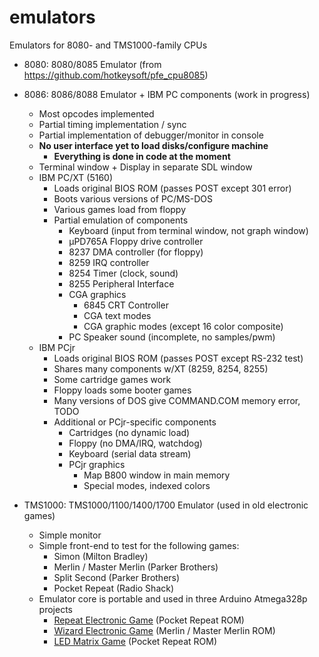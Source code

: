 # emulators
Emulators for 8080- and TMS1000-family CPUs

- 8080: 8080/8085 Emulator (from https://github.com/hotkeysoft/pfe_cpu8085)
- 8086: 8086/8088 Emulator + IBM PC components (work in progress)
  - Most opcodes implemented
  - Partial timing implementation / sync 
  - Partial implementation of debugger/monitor in console
  - **No user interface yet to load disks/configure machine**
    - **Everything is done in code at the moment**
  - Terminal window + Display in separate SDL window
  - IBM PC/XT (5160)
    - Loads original BIOS ROM (passes POST except 301 error)
    - Boots various versions of PC/MS-DOS
    - Various games load from floppy
    - Partial emulation of components
      - Keyboard (input from terminal window, not graph window)
      - μPD765A Floppy drive controller
      - 8237 DMA controller (for floppy)
      - 8259 IRQ controller
      - 8254 Timer (clock, sound)
      - 8255 Peripheral Interface
      - CGA graphics
        - 6845 CRT Controller
        - CGA text modes
        - CGA graphic modes (except 16 color composite)
      - PC Speaker sound (incomplete, no samples/pwm)
  - IBM PCjr
    - Loads original BIOS ROM (passes POST except RS-232 test) 
    - Shares many components w/XT (8259, 8254, 8255)
    - Some cartridge games work
    - Floppy loads some booter games
    - Many versions of DOS give COMMAND.COM memory error, TODO
    - Additional or PCjr-specific components
      - Cartridges (no dynamic load)
      - Floppy (no DMA/IRQ, watchdog)
      - Keyboard (serial data stream)
      - PCjr graphics
        - Map B800 window in main memory
        - Special modes, indexed colors

- TMS1000: TMS1000/1100/1400/1700 Emulator (used in old electronic games)
  - Simple monitor
  - Simple front-end to test for the following games:
    - Simon (Milton Bradley)
    - Merlin / Master Merlin (Parker Brothers)
    - Split Second (Parker Brothers)
    - Pocket Repeat (Radio Shack)
   - Emulator core is portable and used in three Arduino Atmega328p projects
     - [Repeat Electronic Game](https://github.com/hotkeysoft/repeatElectronicGame-kicad) (Pocket Repeat ROM)
     - [Wizard Electronic Game](https://github.com/hotkeysoft/wizardElectronicGame-kicad) (Merlin / Master Merlin ROM)
     - [LED Matrix Game](https://github.com/hotkeysoft/ledMatrixGame-kicad) (Pocket Repeat ROM)

